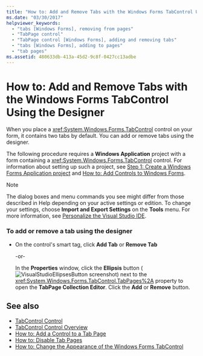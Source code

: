 ```yaml
---
title: "How to: Add and Remove Tabs with the Windows Forms TabControl Using the Designer"
ms.date: "03/30/2017"
helpviewer_keywords: 
  - "tabs [Windows Forms], removing from pages"
  - "TabPage control"
  - "TabPage control [Windows Forms], adding and removing tabs"
  - "tabs [Windows Forms], adding to pages"
  - "tab pages"
ms.assetid: 480633db-413a-45d2-9c8f-0427cc13adbe
---
```

# How to: Add and Remove Tabs with the Windows Forms TabControl Using the Designer
When you place a <xref:System.Windows.Forms.TabControl> control on your form, it contains two tabs by default. You can add or remove tabs using the designer.  
  
 The following procedure requires a **Windows Application** project with a form containing a <xref:System.Windows.Forms.TabControl> control. For information about setting up such a project, see [Step 1: Create a Windows Forms Application project](/visualstudio/ide/step-1-create-a-windows-forms-application-project) and [How to: Add Controls to Windows Forms](../../../../docs/framework/winforms/controls/how-to-add-controls-to-windows-forms.md).  
  
> [!NOTE]
>  The dialog boxes and menu commands you see might differ from those described in Help depending on your active settings or edition. To change your settings, choose **Import and Export Settings** on the **Tools** menu. For more information, see [Personalize the Visual Studio IDE](/visualstudio/ide/personalizing-the-visual-studio-ide).  
  
### To add or remove a tab using the designer  
  
-   On the control's smart tag, click **Add Tab** or **Remove Tab**  
  
     -or-  
  
     In the **Properties** window, click the **Ellipsis** button (![VisualStudioEllipsesButton screenshot](../../../../docs/framework/winforms/media/vbellipsesbutton.png "vbEllipsesButton")) next to the <xref:System.Windows.Forms.TabControl.TabPages%2A> property to open the **TabPage Collection Editor**. Click the **Add** or **Remove** button.  
  
## See also
- [TabControl Control](../../../../docs/framework/winforms/controls/tabcontrol-control-windows-forms.md)
- [TabControl Control Overview](../../../../docs/framework/winforms/controls/tabcontrol-control-overview-windows-forms.md)
- [How to: Add a Control to a Tab Page](../../../../docs/framework/winforms/controls/how-to-add-a-control-to-a-tab-page.md)
- [How to: Disable Tab Pages](../../../../docs/framework/winforms/controls/how-to-disable-tab-pages.md)
- [How to: Change the Appearance of the Windows Forms TabControl](../../../../docs/framework/winforms/controls/how-to-change-the-appearance-of-the-windows-forms-tabcontrol.md)
